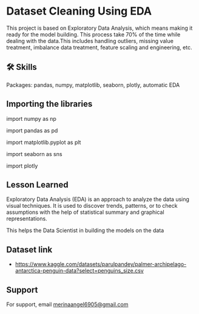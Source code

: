 
# Dataset Cleaning Using EDA

This project is based on Exploratory Data Analysis, which means making it ready for the model building. This process take 70% of the time while dealing with the data.This includes handling outliers, missing value treatment, imbalance data treatment, feature scaling and engineering, etc.


## 🛠 Skills
Packages: pandas, numpy, matplotlib, seaborn, plotly, automatic EDA


## Importing the libraries

import numpy as np

import pandas as pd

import matplotlib.pyplot as plt

import seaborn as sns

import plotly

## Lesson Learned


Exploratory Data Analysis (EDA) is an approach to analyze the data using visual techniques. It is used to discover trends, patterns, or to check assumptions with the help of statistical summary and graphical representations.

This helps the Data Scientist in building the models on the data
## Dataset link


- https://www.kaggle.com/datasets/parulpandey/palmer-archipelago-antarctica-penguin-data?select=penguins_size.csv


## Support

For support, email merinaangel6905@gmail.com

